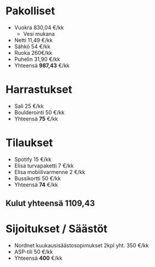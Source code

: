 # Pakolliset
- Vuokra 830,04 €/kk
	-  Vesi mukana 
- Netti 11,49 €/kk
- Sähkö 54 €/kk
- Ruoka 260€/kk
- Puhelin 31,90 €/kk
- Yhteensä **987,43** €/kk
# Harrastukset
- Sali 25 €/kk
- Boulderointi 50 €/kk
- Yhteensä **75** €/kk
# Tilaukset
- Spotify 15 €/kk
- Elisa turvapaketti 7 €/kk
- Elisa mobiilivarmenne 2 €/kk
- Bussikortti 50 €/kk
- Yhteensä **74** €/kk

## Kulut yhteensä 1109,43

# Sijoitukset / Säästöt
- Nordnet kuukausisäästosopimukset 2kpl yht. 350 €/kk
- ASP-tili 50 €/kk
- Yhteensä **400** €/kk